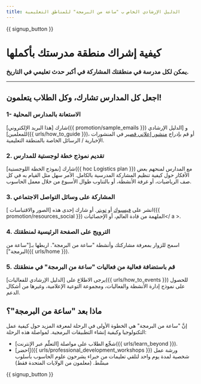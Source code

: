 ```yaml
---
title: الدليل الإرشادي الخاص ب "ساعة من البرمجة" للمناطق التعليمية
---
```


{{ signup_button }}

# كيفية إشراك منطقة مدرستك بأكملها

### يمكن لكل مدرسة في منطقتك المشاركة في أكبر حدث تعليمي في التاريخ.

* * *

## اجعل كل المدارس تشارك، وكل الطلاب يتعلمون!

### 1- الاستعانة بالمدارس المحلية

شارك [هذا البريد الإلكتروني]({{ promotion/sample_emails }}) و [الدليل الإرشادي للمعلمين]({{ urls/how_to_guide }})، أو قم بإدراج <a href = "{{promotion / stats_url}}">منشور إعلاني قصير</a> في المنشورات الإخبارية / الرسائل الخاصة بالمنطقة التعليمية. <br />

### 2. تقديم نموذج خطة لوجستية للمدارس

شارك [نموذج الخطة اللوجستية]({{ hoc Logistics plan }}) مع المدارس لمنحهم بعض الأفكار حول كيفية تنظيم المشاركة المدرسية بالكامل. الأمر سهل مثل القيام به في كل صف الرياضيات، أو غرفة الأنشطة، أو بالتناوب طوال الأسبوع من خلال معمل الحاسوب.

### 3. المشاركة على وسائل التواصل الاجتماعي

انشر على [فيسبوك](https://www.facebook.com/sharer/sharer.php?u=http%3A%2F%2Fhourofcode.com%2Fus) أو [تويتر](https://twitter.com/intent/tweet?url=http%3A%2F%2Fhourofcode.com&text=I%27m%20participating%20in%20this%20year%27s%20%23HourOfCode%2C%20are%20you%3F%20%40codeorg&original_referer=https%3A%2F%2Fwww.google.com%2Furl%3Fq%3Dhttps%253A%252F%252Ftwitter.com%252Fshare%253Fhashtags%253D%2526amp%253Brelated%253Dcodeorg%2526amp%253Btext%253DI%252527m%252Bparticipating%252Bin%252Bthis%252Byear%252527s%252B%252523HourOfCode%25252C%252Bare%252Byou%25253F%252B%252540codeorg%2526amp%253Burl%253Dhttp%25253A%25252F%25252Fhourofcode.com%26sa%3DD%26sntz%3D1%26usg%3DAFQjCNE1GLTUbKZfMlEh9Aj5w0iswz6PYQ&related=codeorg&hashtags=). أو شارك إحدى هذه [الصور والاقتباسات ]({{ promotion/resources_social }}) الملهمة من قادة العالم، أو الإحصائيات</ a >.</p> 

### 4. الترويج على الصفحة الرئيسية لمنطقتك

اسمح للزوار بمعرفة مشاركتك وأنشطة "ساعة من البرمجة". اربطها بـ["ساعة من البرمجة"]({{ urls/home }}).

### 5. قم باستضافة فعالية من فعاليات "ساعة من البرمجة" في منطقتك

يرجى الاطلاع على [الدليل الإرشادي للفعاليات]({{ urls/how_to_events }}) للحصول على نموذج إدارة الأنشطة والفعاليات، ومجموعة التوعية الإعلامية، وغيرها من أشكال الدعم.

## ماذا بعد "ساعة من البرمجة"؟

إنَّ "ساعة من البرمجة" هي الخطوة الأولى في الرحلة لمعرفة المزيد حول كيفية عمل التكنولوجيا وكيفية إنشاء التطبيقات البرمجية. لمواصلة هذه الرحلة:

- شجِّع الطلاب على مواصلة [التعلّم عبر الإنترنت]({{ urls/learn_beyond }}).
- [احضر]({{ urls/professional_development_workshops }}) ورشة عمل شخصية لمدة يوم واحد لتلقي تعليمات من خبراء يشرحون علوم الحاسوب بأسلوب مبسَّط. (معلمون من الولايات المتحدة فقط)

{{ signup_button }}